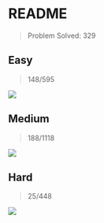 # README
> Problem Solved: 329

## Easy 
>148/595

![](https://progress-bar.dev/25)

## Medium
>188/1118
> 
![](https://progress-bar.dev/17)

## Hard
>25/448
> 
![](https://progress-bar.dev/3)
